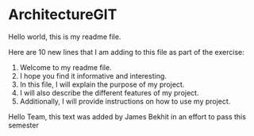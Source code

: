 # ArchitectureGIT

Hello world, this is my readme file.

Here are 10 new lines that I am adding to this file as part of the exercise:

1. Welcome to my readme file.
2. I hope you find it informative and interesting.
3. In this file, I will explain the purpose of my project.
4. I will also describe the different features of my project.
5. Additionally, I will provide instructions on how to use my project.

Hello Team, this text was added by James Bekhit in an effort to pass this semester